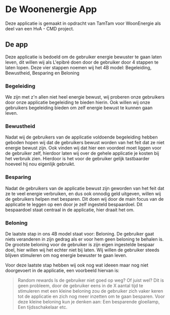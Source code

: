 # De Woonenergie App

Deze applicatie is gemaakt in opdracht van TamTam voor WoonEnergie als deel van een HvA - CMD project.

## De app

Deze applicatie is bedoeld om de gebruiker energie bewuster te gaan laten leven, dit willen wij als L'epibré doen door de gebruiker door 4 stappen te laten lopen.
Deze vier stappen noemen wij het 4B model: Begeleiding, Bewustheid, Besparing en Beloning

### Begeleiding
We zijn met z'n allen niet heel energie bewust, wij proberen onze gebruikers door onze applicatie begeleiding te bieden hierin. Ook willen wij onze gebruikers begeleiding bieden om zelf energie bewust te kunnen gaan leven.

### Bewustheid
Nadat wij de gebruikers van de applicatie voldoende begeleiding hebben geboden hopen wij dat de gebruikers bewust worden van het feit dat ze niet energie bewust zijn. Ook vinden wij dat hier een voordeel moet liggen voor de gebruiker zelf, hierdoor laten wij over de gehele applicatie je kosten bij het verbruik zien. Hierdoor is het voor de gebruiker gelijk tastbaarder hoeveel hij nou eigenlijk gebruikt.

### Besparing
Nadat de gebruikers van de applicatie bewust zijn geworden van het feit dat ze te veel energie verbruiken, en dus ook onnodig geld uitgeven, willen wij de gebruikers helpen met besparen. Dit doen wij door de main focus van de applicatie te leggen op een door je zelf ingesteld bespaardoel. Dit bespaardoel staat centraal in de applicatie, hier draait het om.

### Beloning
De laatste stap in ons 4B model staat voor: Beloning. De gebruiker gaat niets veranderen in zijn gedrag als er voor hem geen beloning te behalen is. De grootste beloning voor de gebruiker is zijn eigen ingestelde bespaar doel, hier willen wij het echter niet bij laten. Wij willen de gebruiker steeds blijven stimuleren om nog energie bewuster te gaan leven. 

Voor deze laatste stap hebben wij ook nog wat ideeen maar nog niet doorgevoert in de applicatie, een voorbeeld hiervan is:
> Random rewards
	Is de gebruiker niet goed op weg? Of juist wel? Dit is geen probleem, door de gebruiker eens in de X aantal tijd te stimuleren met een kleine beloning zou de gebruiker zich vaker keren tot de applicatie en zich nog meer inzetten om te gaan besparen. Voor deze kleine beloning kun je denken aan: Een besparende gloeilamp, Een tijdsschakelaar etc.

